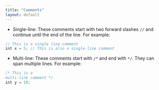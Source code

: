 ```yaml
---
title: "Comments"
layout: default
---
```


- Single-line: These comments start with two forward slashes `//` and continue until the end of the line. For example:

```cpp
// This is a single line comment
int x = 5; // This is also a single-line comment
```

- Multi-line: These comments start with `/*` and end with `*/`. They can span multiple lines. For example:

```cpp
/* This is a
multi-line comment */
int y = 10;
```
